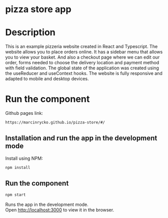 # pizza store app

# Description

This is an example pizzeria website created in React and Typescript. The website allows you to place orders online. It has a sidebar menu that allows you to view your basket. And also a checkout page where we can edit our order, forms needed to choose the delivery location and payment method with field validation. The global state of the application was created using the useReducer and useContext hooks. The website is fully responsive and adapted to mobile and desktop devices.

# Run the component

Github pages link:

```sh
https://marcinrycko.github.io/pizza-store/#/
```

## Installation and run the app in the development mode

Install using NPM:

```sh
npm install
```

## Run the component

```sh
npm start
```

Runs the app in the development mode.\
Open [http://localhost:3000](http://localhost:3000) to view it in the browser.
